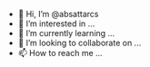 - 👋 Hi, I’m @absattarcs
- 👀 I’m interested in ...
- 🌱 I’m currently learning ...
- 💞️ I’m looking to collaborate on ...
- 📫 How to reach me ...

<!---
absattarcs/absattarcs is a ✨ special ✨ repository because its `README.md` (this file) appears on your GitHub profile.
You can click the Preview link to take a look at your changes.
--->
